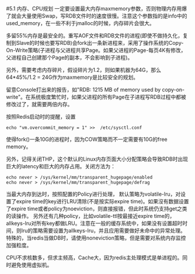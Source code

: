 #5.1	内存、CPU规划
一定要设置最大内存maxmemory参数，否则物理内存用爆了就会大量使用Swap，写RDB文件时的速度很慢。注意这个参数指的是info中的used_memory，在一些不利于jmalloc的时候，内存碎片会很大。

多留55%内存是最安全的。重写AOF文件和RDB文件的进程(即使不做持久化，复制到Slave的时候也要写RDB)会fork出一条新进程来，采用了操作系统的Copy-On-Write策略(子进程与父进程共享Page。如果父进程的Page-每页4K有修改，父进程自己创建那个Page的副本，不会影响到子进程)。

另外，需要考虑内存碎片，假设碎片为1.2，则如果机器为64G，那么64*45%/1.2 = 24G作为maxmemory是比较安全的规划。

留意Console打出来的报告，如"RDB: 1215 MB of memory used by copy-on-write"。在系统极度繁忙时，如果父进程的所有Page在子进程写RDB过程中都被修改过了，就需要两倍内存。

按照Redis启动时的提醒，设置
	
	echo "vm.overcommit_memory = 1" >>  /etc/sysctl.conf

使得fork()一条10G的进程时，因为COW策略而不一定需要有10G的free memory。

另外，记得关闭THP，这个默认的Linux内存页面大小分配策略会导致RDB时出现巨大的latency和巨大的内存占用。关闭方法为：
	
	echo never > /sys/kernel/mm/transparent_hugepage/enabled
	echo never > /sys/kernel/mm/transparent_hugepage/defrag


当最大内存到达时，按照配置的Policy进行处理， 默认策略为volatile-lru，对设置了expire time的key进行LRU清除(不是按实际expire time)。如果沒有数据设置了expire time或者policy为noeviction，则直接报错，但此时系统仍支持get之类的读操作。 另外还有几种policy，比如volatile-ttl按最接近expire time的，allkeys-lru对所有key都做LRU。注意在一般的缓存系统中，如果没有设置超时时间，则lru的策略需要设置为allkeys-lru，并且应用需要做好未命中的异常处理。特殊的，当redis当做DB时，请使用noneviction策略，但是需要对系统内存监控加强粒度。

CPU不求核数多，但求主频高，Cache大，因为redis主处理模式是单进程的。同时避免使用虚拟机。

